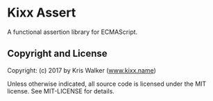 Kixx Assert
===========
A functional assertion library for ECMAScript.

Copyright and License
---------------------
Copyright: (c) 2017 by Kris Walker (www.kixx.name)

Unless otherwise indicated, all source code is licensed under the MIT license. See MIT-LICENSE for details.

